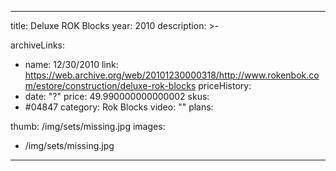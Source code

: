 
---
title: Deluxe ROK Blocks
year: 2010
description: >-
  
archiveLinks:
  - name: 12/30/2010
    link: https://web.archive.org/web/20101230000318/http://www.rokenbok.com/estore/construction/deluxe-rok-blocks
priceHistory:
  - date: "?"
    price: 49.990000000000002
skus:
  - #04847
category: Rok Blocks
video: ""
plans:

thumb: /img/sets/missing.jpg
images:
  -  /img/sets/missing.jpg
---
